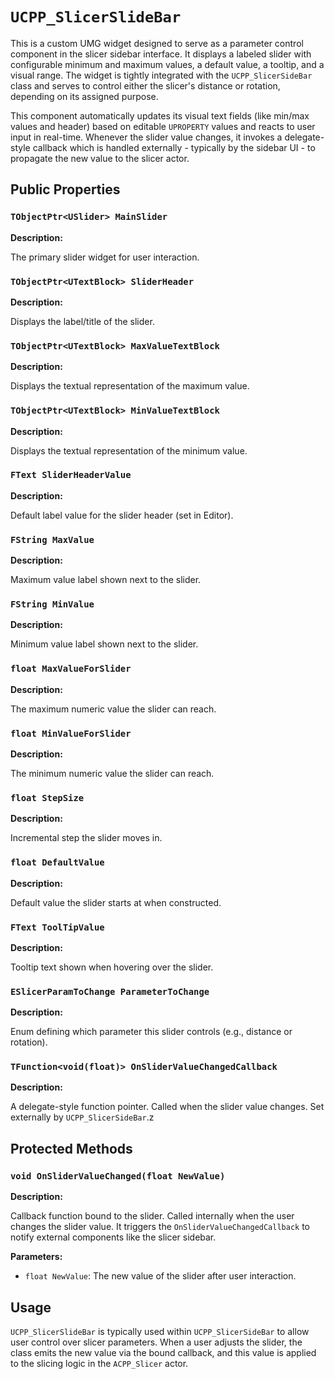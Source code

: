 # `UCPP_SlicerSlideBar`

This is a custom UMG widget designed to serve as a parameter control component in the slicer sidebar interface. It displays a labeled slider with configurable minimum and maximum values, a default value, a tooltip, and a visual range. The widget is tightly integrated with the `UCPP_SlicerSideBar` class and serves to control either the slicer's distance or rotation, depending on its assigned purpose.

This component automatically updates its visual text fields (like min/max values and header) based on editable `UPROPERTY` values and reacts to user input in real-time. Whenever the slider value changes, it invokes a delegate-style callback which is handled externally - typically by the sidebar UI - to propagate the new value to the slicer actor.

## Public Properties

### `TObjectPtr<USlider> MainSlider`  

**Description:**

The primary slider widget for user interaction.

### `TObjectPtr<UTextBlock> SliderHeader`  

**Description:**

  Displays the label/title of the slider.

### `TObjectPtr<UTextBlock> MaxValueTextBlock`  

**Description:**

  Displays the textual representation of the maximum value.

### `TObjectPtr<UTextBlock> MinValueTextBlock`  

**Description:**

  Displays the textual representation of the minimum value.

### `FText SliderHeaderValue`  

**Description:**

  Default label value for the slider header (set in Editor).

### `FString MaxValue`  

**Description:**

  Maximum value label shown next to the slider.

### `FString MinValue`  

**Description:**

  Minimum value label shown next to the slider.

### `float MaxValueForSlider`  

**Description:**

  The maximum numeric value the slider can reach.

### `float MinValueForSlider`  

**Description:**

  The minimum numeric value the slider can reach.

### `float StepSize`  

**Description:**

  Incremental step the slider moves in.

### `float DefaultValue`  

**Description:**

  Default value the slider starts at when constructed.

### `FText ToolTipValue`  

**Description:**

  Tooltip text shown when hovering over the slider.

### `ESlicerParamToChange ParameterToChange`  

**Description:**

  Enum defining which parameter this slider controls (e.g., distance or rotation).

### `TFunction<void(float)> OnSliderValueChangedCallback`  

**Description:**

  A delegate-style function pointer. Called when the slider value changes. Set externally by `UCPP_SlicerSideBar`.z

## Protected Methods

### `void OnSliderValueChanged(float NewValue)`

**Description:**

Callback function bound to the slider. Called internally when the user changes the slider value. It triggers the `OnSliderValueChangedCallback` to notify external components like the slicer sidebar.

**Parameters:**
- `float NewValue`: The new value of the slider after user interaction.

## Usage

`UCPP_SlicerSlideBar` is typically used within `UCPP_SlicerSideBar` to allow user control over slicer parameters. When a user adjusts the slider, the class emits the new value via the bound callback, and this value is applied to the slicing logic in the `ACPP_Slicer` actor.